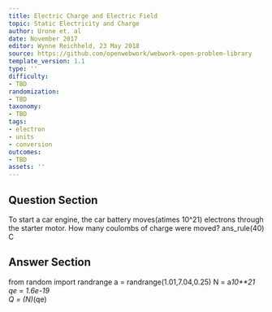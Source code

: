 ```yaml
---
title: Electric Charge and Electric Field
topic: Static Electricity and Charge
author: Urone et. al
date: November 2017
editor: Wynne Reichheld, 23 May 2018
source: https://github.com/openwebwork/webwork-open-problem-library
template_version: 1.1
type: ''
difficulty:
- TBD
randomization:
- TBD
taxonomy:
- TBD
tags:
- electron
- units
- conversion
outcomes:
- TBD
assets: ''
---
```


## Question Section 

To start a car engine, the car battery moves(atimes 10^21) electrons through the starter motor. How many coulombs of charge were moved?
ans_rule(40) C



## Answer Section

from random import randrange
a = randrange(1.01,7.04,0.25)
N = a*10**21 
qe = 1.6e-19    
Q = (N)*(qe)
